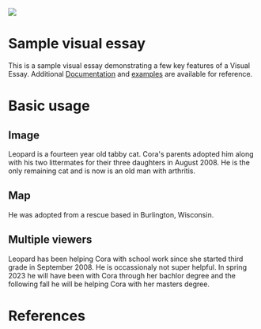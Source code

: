 <a href="https://juncture-digital.org"><img src="https://juncture-digital.org/images/ve-button.png"></a>

<param ve-config 
       title="Leopard"
       author="Cora"
       banner="https://live.staticflickr.com/65535/52437407787_f39b986c2b_n.jpg" 
       layout="vertical">

<!-- Entities discussed throughout the essay are typically defined before the essay text and
     are thus available in all text.  Entity identifiers (QIDs) can be found in either
     Wikipedia or Wikidata (https://www.wikidata.org)> -->
<param ve-entity eid="Q185372"> <!-- Girl with a Pearl Earring painting -->
<param ve-entity eid="Q41264"> <!-- Johannes Vermeer -->
<param ve-entity eid="Q221092"> <!-- Mauritshuis -->
<param ve-entity eid="Q36600"> <!-- The Hague -->

# Sample visual essay

This is a sample visual essay demonstrating a few key features of a Visual Essay. Additional [Documentation](https://github.com/JSTOR-Labs/juncture/wiki) and [examples](https://jstor-labs.github.io/juncture-examples) are available for reference.
<param ve-image 
       manifest="https://live.staticflickr.com/65535/47671786262_aaf7a7ce92_k.jpg">

# Basic usage

## Image

Leopard is a fourteen year old tabby cat. Cora's parents adopted him along with his two littermates for their three daughters in August 2008. He is the only remaining cat and is now is an old man with arthritis. 
<param ve-image 
       label="Leopard" 
       description="photo by Cora" 
       license="public domain" 
       url="https://live.staticflickr.com/65535/52438436038_66876cc134_k.jpg">

## Map

He was adopted from a rescue based in Burlington, Wisconsin. 
<param ve-map center="Q1016638" zoom="11" prefer-geojson>

## Multiple viewers

Leopard has been helping Cora with school work since she started third grade in September 2008. He is occassionaly not super helpful. In spring 2023 he will have been with Cora through her bachlor degree and the following fall he will be helping Cora with her masters degree. 
<param ve-image 
       url="https://live.staticflickr.com/65535/47671786262_aaf7a7ce92_k.jpg">
<param ve-map center="Q1016638" zoom="11">

# References



